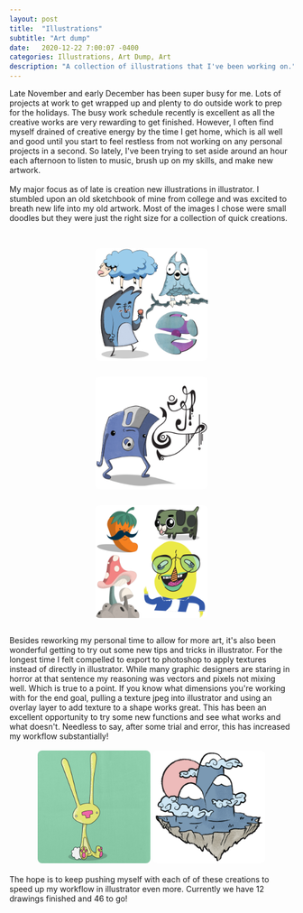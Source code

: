 ```yaml
---
layout: post
title:  "Illustrations"
subtitle: "Art dump"
date:   2020-12-22 7:00:07 -0400
categories: Illustrations, Art Dump, Art
description: "A collection of illustrations that I've been working on."
---
```

Late November and early December has been super busy for me. Lots of projects at work to get wrapped up and plenty to do outside work to prep for the holidays. The busy work schedule recently is excellent as all the creative works are very rewarding to get finished. However, I often find myself drained of creative energy by the time I get home, which is all well and good until you start to feel restless from not working on any personal projects in a second. So lately, I've been trying to set aside around an hour each afternoon to listen to music, brush up on my skills, and make new artwork. 
<br>
<br>
My major focus as of late is creation new illustrations in illustrator. I stumbled upon an old sketchbook of mine from college and was excited to breath new life into my old artwork. Most of the images I chose were small doodles but they were just the right size for a collection of quick creations. 
<br>
<br>
<div class="row">
	<div class="column">
		<figure>
			<a href="/uploads/blog/mash1.jpg"><img src="/uploads/blog/mash1.jpg" alt="A collection of illustrations including: a sheep, an owl, an abstract sphere and a creature with ice cream." style="display: block;margin-left: auto;margin-right: auto;width: 200px;border-radius: 8px;"></a>
		</figure>
	</div>
	<div class="column">
		<figure>
			<a href="/uploads/blog/mash3.jpg"><img src="/uploads/blog/mash3.jpg" alt="An illustrations of a sad looking floopy disk with some unknown symbols next to it." style="display: block;margin-left: auto;margin-right: auto;width: 200px;border-radius: 8px;"></a>
		</figure>
	</div>
	<div class="column">
		<figure>
			<a href="/uploads/blog/mash2.jpg"><img src="/uploads/blog/mash2.jpg" alt="A collection of illustrations including: a habanero, a pug, some mushrooms and a goofy looking man." style="display: block;margin-left: auto;margin-right: auto;width: 200px;border-radius: 8px;"></a>
		</figure>
	</div>
</div>
<br>
Besides reworking my personal time to allow for more art, it's also been wonderful getting to try out some new tips and tricks in illustrator. For the longest time I felt compelled to export to photoshop to apply textures instead of directly in illustrator. While many graphic designers are staring in horror at that sentence my reasoning was vectors and pixels not mixing well. Which is true to a point. If you know what dimensions you're working with for the end goal, pulling a texture jpeg into illustrator and using an overlay layer to add texture to a shape works great. This has been an excellent opportunity to try some new functions and see what works and what doesn't. Needless to say, after some trial and error, this has increased my workflow substantially!
<br>
<br>
<center><a href="/uploads/blog/mash4.jpg"><img src="/uploads/blog/mash4.jpg" alt="An illustrations of a yellow bunny on a green background." style="width: 200px;border-radius: 8px;"></a>
	<a href="/uploads/blog/mash5.jpg"><img src="/uploads/blog/mash5.jpg" alt="An illustration of a floating island with mountains." style="width: 200px;border-radius: 8px;"></a>
</center>
<br>
The hope is to keep pushing myself with each of of these creations to speed up my workflow in illustrator even more. Currently we have 12 drawings finished and 46 to go!

<script type="text/javascript" src="/assets/js/lightbox.js"></script>
<link rel="stylesheet" href="/assets/css/lightbox.css">
